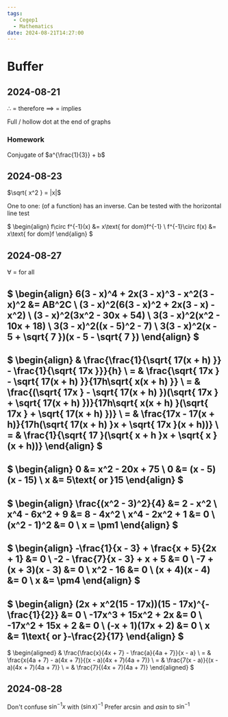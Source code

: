 ```yaml
---
tags:
  - Cegep1
  - Mathematics
date: 2024-08-21T14:27:00
---
```


# Buffer

## 2024-08-21

$\therefore$ = therefore
$\implies$ = implies

Full / hollow dot at the end of graphs

### Homework

Conjugate of $a^{\frac{1}{3}} + b$

## 2024-08-23

$\sqrt{ x^2 } = |x|$

One to one: (of a function) has an inverse. Can be tested with the horizontal line test

$
\begin{align}
f\circ f^{-1}(x) &= x\text{ for dom}f^{-1} \\
f^{-1}\circ f(x) &= x\text{ for dom}f
\end{align}
$

## 2024-08-27

$\forall$ = for all

$
\begin{align}
6(3 - x)^4 + 2x(3 - x)^3 - x^2(3 - x)^2 &= AB^2C \\
(3 - x)^2(6(3 - x)^2 + 2x(3 - x) - x^2) \\
(3 - x)^2(3x^2 - 30x + 54) \\
3(3 - x)^2(x^2 - 10x + 18) \\
3(3 - x)^2((x - 5)^2 - 7) \\
3(3 - x)^2(x - 5 + \sqrt{ 7 })(x - 5 - \sqrt{ 7 })
\end{align}
$
---
$
\begin{align}
 & \frac{\frac{1}{\sqrt{ 17(x + h) }} - \frac{1}{\sqrt{ 17x }}}{h} \\
= & \frac{\sqrt{ 17x } - \sqrt{ 17(x + h) }}{17h\sqrt{ x(x + h) }} \\
= & \frac{(\sqrt{ 17x } - \sqrt{ 17(x + h) })(\sqrt{ 17x } + \sqrt{ 17(x + h) })}{17h\sqrt{ x(x + h) }(\sqrt{ 17x } + \sqrt{ 17(x + h) })} \\
= & \frac{17x - 17(x + h)}{17h(\sqrt{ 17(x + h) }x + \sqrt{ 17x }(x + h))} \\
= & \frac{1}{\sqrt{ 17 }(\sqrt{ x + h }x + \sqrt{ x }(x + h))}
\end{align}
$
---
$
\begin{align}
0 &= x^2 - 20x + 75 \\
0 &= (x - 5)(x - 15) \\
x &= 5\text{ or }15
\end{align}
$
---
$
\begin{align}
\frac{(x^2 - 3)^2}{4} &= 2 - x^2 \\
x^4 - 6x^2 + 9 &= 8 - 4x^2 \\
x^4 - 2x^2 + 1 &= 0 \\
(x^2 - 1)^2 &= 0 \\
x = \pm1
\end{align}
$
---
$
\begin{align}
-\frac{1}{x - 3} + \frac{x + 5}{2x + 1} &= 0 \\
-2 - \frac{7}{x - 3} + x + 5 &= 0 \\
-7 + (x + 3)(x - 3) &= 0 \\
x^2 - 16 &= 0 \\
(x + 4)(x - 4) &= 0 \\
x &= \pm4
\end{align}
$
---
$
\begin{align}
(2x + x^2(15 - 17x))(15 - 17x)^{-\frac{1}{2}} &= 0 \\
-17x^3 + 15x^2 + 2x &= 0 \\
-17x^2 + 15x + 2 &= 0 \\
(-x + 1)(17x + 2) &= 0 \\
x &= 1\text{ or }-\frac{2}{17}
\end{align}
$
---
$
\begin{aligned}
 & \frac{\frac{x}{4x + 7} - \frac{a}{4a + 7}}{x - a} \\
= & \frac{x(4a + 7) - a(4x + 7)}{(x - a)(4x + 7)(4a + 7)} \\
= & \frac{7(x - a)}{(x - a)(4x + 7)(4a + 7)} \\
= & \frac{7}{(4x + 7)(4a + 7)}
\end{aligned}
$

## 2024-08-28

Don't confuse $\sin ^{-1}x$ with $(\sin x)^{-1}$
Prefer $\arcsin$ and $asin$ to $\sin ^{-1}$